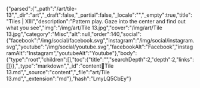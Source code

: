 {"parsed":{"_path":"/art/tile-13","_dir":"art","_draft":false,"_partial":false,"_locale":"","_empty":true,"title":"Tiles | XIII","description":"Pattern play. Gaze into the center and find out what you see","img":"/img/art/Tile 13.jpg","cover":"/img/art/Tile 13.jpg","category":"Misc","alt":null,"order":140,"social":{"facebook":"/img/social/facebook.svg","instagram":"/img/social/instagram.svg","youtube":"/img/social/youtube.svg","facebookAlt":"Facebook","instagramAlt":"Instagram","youtubeAlt":"Youtube"},"body":{"type":"root","children":[],"toc":{"title":"","searchDepth":2,"depth":2,"links":[]}},"_type":"markdown","_id":"content:art:Tile 13.md","_source":"content","_file":"art/Tile 13.md","_extension":"md"},"hash":"LmyLQ5CbEy"}